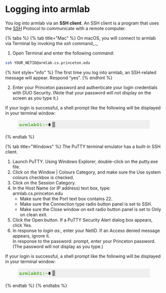 # Logging into armlab

You log into armlab via an **SSH client**. An SSH client is a program that uses the [SSH](../../appendices/secure-shell-ssh-protocol/) Protocol to communicate with a remote computer.&#x20;

{% tabs %}
{% tab title="Mac" %}
On macOS, you will connect to armlab via Terminal by invoking the _ssh_ command_._&#x20;

1. Open Terminal and enter the following command:

```bash
ssh YOUR_NETID@armlab.cs.princeton.edu
```

{% hint style="info" %}
The first time you log into armlab, an SSH-related message will appear. Respond “yes”.
{% endhint %}

2. Enter your Princeton password and authenticate your login credentials with DUO Security. (Note that your password will not display on the screen as you type it.)

If your login is successful, a shell prompt like the following will be displayed in your terminal window:&#x20;

<figure><img src="../../.gitbook/assets/Screenshot 2023-04-23 at 3.12.10 PM.png" alt=""><figcaption></figcaption></figure>
{% endtab %}

{% tab title="Windows" %}
The PuTTY terminal emulator has a built-in SSH client.

1. Launch PuTTY. Using Windows Explorer, double-click on the putty.exe file.
2. Click on the Window | Colours Category, and make sure the Use system colours checkbox is checked.
3. Click on the Session Category.
4. In the Host Name (or IP address) text box, type:\
   &#x20;                   armlab.cs.princeton.edu
   * Make sure that the Port text box contains 22.
   * Make sure the Connection type radio button panel is set to SSH.
   * Make sure the Close window on exit radio button panel is set to Only on clean exit.
5. Click the Open button. If a PuTTY Security Alert dialog box appears, click Yes.
6. In response to _login as:_, enter your NetID. If an Access denied message appears, ignore it.\
   In response to the password: prompt, enter your Princeton password. (The password will not display as you type.)

If your login is successful, a shell prompt like the following will be displayed in your terminal window:&#x20;

<figure><img src="../../.gitbook/assets/Screenshot 2023-04-23 at 3.12.10 PM.png" alt=""><figcaption></figcaption></figure>
{% endtab %}
{% endtabs %}
